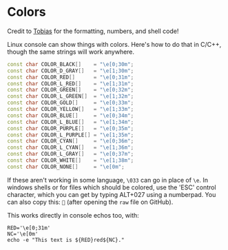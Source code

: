 # Colors

Credit to [Tobias](https://stackoverflow.com/questions/5947742/how-to-change-the-output-color-of-echo-in-linux) for the formatting, numbers, and shell code!

Linux console can show things with colors. Here's how to do that in C/C++, though the same strings will work anywhere.

```c++
const char COLOR_BLACK[]    = "\e[0;30m";
const char COLOR_D_GRAY[]   = "\e[1;30m";
const char COLOR_RED[]      = "\e[0;31m";
const char COLOR_L_RED[]    = "\e[1;31m";
const char COLOR_GREEN[]    = "\e[0;32m";
const char COLOR_L_GREEN[]  = "\e[1;32m";
const char COLOR_GOLD[]     = "\e[0;33m";
const char COLOR_YELLOW[]   = "\e[1;33m";
const char COLOR_BLUE[]     = "\e[0;34m";
const char COLOR_L_BLUE[]   = "\e[1;34m";
const char COLOR_PURPLE[]   = "\e[0;35m";
const char COLOR_L_PURPLE[] = "\e[1;35m";
const char COLOR_CYAN[]     = "\e[0;36m";
const char COLOR_L_CYAN[]   = "\e[1;36m";
const char COLOR_L_GRAY[]   = "\e[0;37m";
const char COLOR_WHITE[]    = "\e[1;38m";
const char COLOR_NONE[]     = "\e[0m";
```

If these aren't working in some language, `\033` can go in place of `\e`. In windows shells or for files which should be colored, use the 'ESC' control character, which you can get by typing ALT+027 using a numberpad. You can also copy this: `` (after opening the `raw` file on GitHub).

This works directly in console echos too, with:

```shell
RED='\e[0;31m'
NC='\e[0m'
echo -e "This text is ${RED}red${NC}."
```

